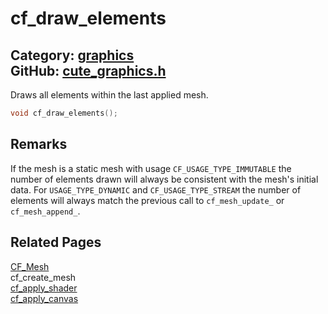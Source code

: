 [](../header.md ':include')

# cf_draw_elements

Category: [graphics](https://github.com/RandyGaul/cute_framework/blob/master/docs/api_reference?id=graphics)  
GitHub: [cute_graphics.h](https://github.com/RandyGaul/cute_framework/blob/master/include/cute_graphics.h)  
---

Draws all elements within the last applied mesh.

```cpp
void cf_draw_elements();
```

## Remarks

If the mesh is a static mesh with usage `CF_USAGE_TYPE_IMMUTABLE` the number of elements drawn will always be consistent with the mesh's
initial data. For `USAGE_TYPE_DYNAMIC` and `CF_USAGE_TYPE_STREAM` the number of elements will always match the previous call to
`cf_mesh_update_` or `cf_mesh_append_`.

## Related Pages

[CF_Mesh](https://github.com/RandyGaul/cute_framework/blob/master/docs/graphics/cf_mesh.md)  
cf_create_mesh  
[cf_apply_shader](https://github.com/RandyGaul/cute_framework/blob/master/docs/graphics/cf_apply_shader.md)  
[cf_apply_canvas](https://github.com/RandyGaul/cute_framework/blob/master/docs/graphics/cf_apply_canvas.md)  
